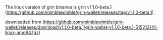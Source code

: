 The linux version of grin binaries is grin v1.1.0-beta.1 (https://github.com/mimblewimble/grin-wallet/releases/tag/v1.1.0-beta.1),

downloaded from (https://github.com/mimblewimble/grin-wallet/releases/download/v1.1.0-beta.1/grin-wallet-v1.1.0-beta.1-515213141-linux-amd64.tgz)